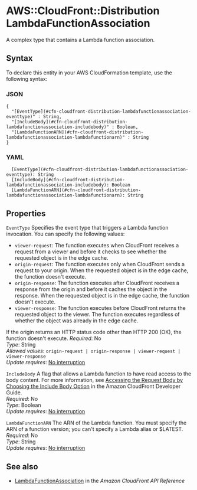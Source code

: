 # AWS::CloudFront::Distribution LambdaFunctionAssociation<a name="aws-properties-cloudfront-distribution-lambdafunctionassociation"></a>

A complex type that contains a Lambda function association\.

## Syntax<a name="aws-properties-cloudfront-distribution-lambdafunctionassociation-syntax"></a>

To declare this entity in your AWS CloudFormation template, use the following syntax:

### JSON<a name="aws-properties-cloudfront-distribution-lambdafunctionassociation-syntax.json"></a>

```
{
  "[EventType](#cfn-cloudfront-distribution-lambdafunctionassociation-eventtype)" : String,
  "[IncludeBody](#cfn-cloudfront-distribution-lambdafunctionassociation-includebody)" : Boolean,
  "[LambdaFunctionARN](#cfn-cloudfront-distribution-lambdafunctionassociation-lambdafunctionarn)" : String
}
```

### YAML<a name="aws-properties-cloudfront-distribution-lambdafunctionassociation-syntax.yaml"></a>

```
  [EventType](#cfn-cloudfront-distribution-lambdafunctionassociation-eventtype): String
  [IncludeBody](#cfn-cloudfront-distribution-lambdafunctionassociation-includebody): Boolean
  [LambdaFunctionARN](#cfn-cloudfront-distribution-lambdafunctionassociation-lambdafunctionarn): String
```

## Properties<a name="aws-properties-cloudfront-distribution-lambdafunctionassociation-properties"></a>

`EventType`  <a name="cfn-cloudfront-distribution-lambdafunctionassociation-eventtype"></a>
Specifies the event type that triggers a Lambda function invocation\. You can specify the following values:  
+  `viewer-request`: The function executes when CloudFront receives a request from a viewer and before it checks to see whether the requested object is in the edge cache\. 
+  `origin-request`: The function executes only when CloudFront sends a request to your origin\. When the requested object is in the edge cache, the function doesn't execute\.
+  `origin-response`: The function executes after CloudFront receives a response from the origin and before it caches the object in the response\. When the requested object is in the edge cache, the function doesn't execute\.
+  `viewer-response`: The function executes before CloudFront returns the requested object to the viewer\. The function executes regardless of whether the object was already in the edge cache\.

  If the origin returns an HTTP status code other than HTTP 200 \(OK\), the function doesn't execute\.
*Required*: No  
*Type*: String  
*Allowed values*: `origin-request | origin-response | viewer-request | viewer-response`  
*Update requires*: [No interruption](https://docs.aws.amazon.com/AWSCloudFormation/latest/UserGuide/using-cfn-updating-stacks-update-behaviors.html#update-no-interrupt)

`IncludeBody`  <a name="cfn-cloudfront-distribution-lambdafunctionassociation-includebody"></a>
A flag that allows a Lambda function to have read access to the body content\. For more information, see [Accessing the Request Body by Choosing the Include Body Option](https://docs.aws.amazon.com/AmazonCloudFront/latest/DeveloperGuide/lambda-include-body-access.html) in the Amazon CloudFront Developer Guide\.  
*Required*: No  
*Type*: Boolean  
*Update requires*: [No interruption](https://docs.aws.amazon.com/AWSCloudFormation/latest/UserGuide/using-cfn-updating-stacks-update-behaviors.html#update-no-interrupt)

`LambdaFunctionARN`  <a name="cfn-cloudfront-distribution-lambdafunctionassociation-lambdafunctionarn"></a>
The ARN of the Lambda function\. You must specify the ARN of a function version; you can't specify a Lambda alias or $LATEST\.  
*Required*: No  
*Type*: String  
*Update requires*: [No interruption](https://docs.aws.amazon.com/AWSCloudFormation/latest/UserGuide/using-cfn-updating-stacks-update-behaviors.html#update-no-interrupt)

## See also<a name="aws-properties-cloudfront-distribution-lambdafunctionassociation--seealso"></a>
+  [LambdaFunctionAssociation](https://docs.aws.amazon.com/cloudfront/latest/APIReference/API_LambdaFunctionAssociation.html) in the *Amazon CloudFront API Reference* 

